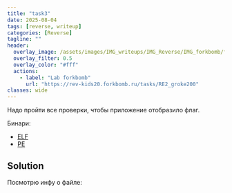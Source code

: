 ```yaml
---
title: "task3"
date: 2025-08-04
tags: [reverse, writeup]  
categories: [Reverse]
tagline: ""
header:
  overlay_image: /assets/images/IMG_writeups/IMG_Reverse/IMG_forkbomb/forkbomb_logo.webp
  overlay_filter: 0.5 
  overlay_color: "#fff"
  actions:
    - label: "Lab forkbomb"
      url: "https://rev-kids20.forkbomb.ru/tasks/RE2_groke200"
classes: wide
---
```


Надо пройти все проверки, чтобы приложение отобразило флаг.

Бинари:

- [ELF](https://rev-kids20.forkbomb.ru/files/rev/re2/task3)
- [PE](https://rev-kids20.forkbomb.ru/files/rev/re2/task3.exe)

## Solution

Посмотрю инфу о файле:

